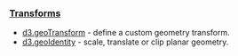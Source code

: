 ### [Transforms](https://github.com/d3/d3-geo/blob/v3.0.1/README.md#transforms)

- [d3.geoTransform](https://github.com/d3/d3-geo/blob/v3.0.1/README.md#geoTransform) - define a custom geometry transform.
- [d3.geoIdentity](https://github.com/d3/d3-geo/blob/v3.0.1/README.md#geoIdentity) - scale, translate or clip planar geometry.
